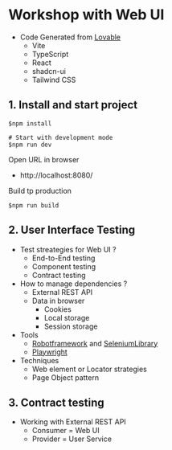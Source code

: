 # Workshop with Web UI
* Code Generated from [Lovable](https://lovable.dev) 
    * Vite
    * TypeScript
    * React
    * shadcn-ui
    * Tailwind CSS

## 1. Install and start project
```
$npm install

# Start with development mode
$npm run dev
```

Open URL in browser
* http://localhost:8080/

Build tp production
```
$npm run build
```

## 2. User Interface Testing
* Test streategies for Web UI ?
  * End-to-End testing
  * Component testing
  * Contract testing
* How to manage dependencies ?
  * External REST API
  * Data in browser
    * Cookies
    * Local storage
    * Session storage
* Tools
  * [Robotframework](https://robotframework.org/) and [SeleniumLibrary](https://github.com/robotframework/SeleniumLibrary/)
  * [Playwright](https://playwright.dev/)
* Techniques
  * Web element or Locator strategies
  * Page Object pattern  


## 3. Contract testing
* Working with External REST API
  * Consumer = Web UI
  * Provider = User Service